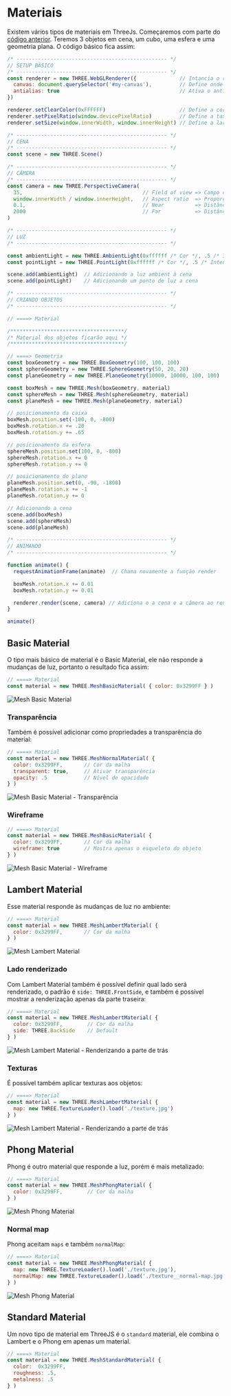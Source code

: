 # Materiais

Existem vários tipos de materiais em ThreeJs. Começaremos com parte do [código anterior](../1.basic-setup). Teremos 3 objetos em cena, um cubo, uma esfera e uma geometria plana. O código básico fica assim:

```js
/* ------------------------------------------------- */
// SETUP BÁSICO
/* ------------------------------------------------- */
const renderer = new THREE.WebGLRenderer({              // Intancia o renderer
  canvas: document.querySelector('#my-canvas'),         // Define onde o canvas vai ser renderizado
  antialias: true                                       // Ativa o antialias
})

renderer.setClearColor(0xFFFFFF)                        // Define a cor de background
renderer.setPixelRatio(window.devicePixelRatio)         // Define a taxa de pixels do canvas
renderer.setSize(window.innerWidth, window.innerHeight) // Define a largura e altura do canvas

/* ------------------------------------------------- */
// CENA
/* ------------------------------------------------- */
const scene = new THREE.Scene()

/* ------------------------------------------------- */
// CÂMERA
/* ------------------------------------------------- */
const camera = new THREE.PerspectiveCamera(
  35,                                       // Field of view => Campo de visão
  window.innerWidth / window.innerHeight,   // Aspect ratio  => Proporção da tela
  0.1,                                      // Near          => Distância mínima de renderização
  2000                                      // Far           => Distância máxima de renderização
)

/* ------------------------------------------------- */
// LUZ
/* ------------------------------------------------- */

const ambientLight = new THREE.AmbientLight(0xffffff /* Cor */, .5 /* Intensidade */)
const pointLight = new THREE.PointLight(0xffffff /* Cor */, .5 /* Intensidade */)

scene.add(ambientLight)  // Adicionando a luz ambient à cena
scene.add(pointLight)    // Adicionando um ponto de luz a cena

/* ------------------------------------------------- */
// CRIANDO OBJETOS
/* ------------------------------------------------- */

// ====> Material

/*************************************/
/* Material dos objetos ficarão aqui */
/*************************************/

// ====> Geometria
const boxGeometry = new THREE.BoxGeometry(100, 100, 100)
const sphereGeometry = new THREE.SphereGeometry(50, 20, 20)
const planeGeometry = new THREE.PlaneGeometry(10000, 10000, 100, 100)

const boxMesh = new THREE.Mesh(boxGeometry, material)
const sphereMesh = new THREE.Mesh(sphereGeometry, material)
const planeMesh = new THREE.Mesh(planeGeometry, material)

// posicionamento da caixa
boxMesh.position.set(-100, 0, -800)
boxMesh.rotation.x += .20
boxMesh.rotation.y += .65

// posicionamento da esfera
sphereMesh.position.set(100, 0, -800)
sphereMesh.rotation.x += 0
sphereMesh.rotation.y += 0

// posicionamento do plano
planeMesh.position.set(0, -90, -1800)
planeMesh.rotation.x += -1
planeMesh.rotation.y += 0

// Adicionando a cena
scene.add(boxMesh)
scene.add(sphereMesh)
scene.add(planeMesh)

/* ------------------------------------------------- */
// ANIMANDO
/* ------------------------------------------------- */

function animate() {
  requestAnimationFrame(animate)  // Chama novamente a função render

  boxMesh.rotation.x += 0.01
  boxMesh.rotation.y += 0.01

  renderer.render(scene, camera) // Adiciona o a cena e a câmera ao renderer
}

animate()
```

## Basic Material

O tipo mais básico de material é o Basic Material, ele não responde a mudanças de luz, portanto o resultado fica assim:

```js
// ====> Material
const material = new THREE.MeshBasicMaterial( { color: 0x3299FF } )
```
![Mesh Basic Material](../assets/13.gif)

### Transparência

Também é possível adicionar como propriedades a transparência do material:

```js
// ====> Material
const material = new THREE.MeshNormalMaterial( { 
  color: 0x3299FF,       // Cor da malha
  transparent: true,     // Ativar transparência
  opacity: .5            // Nível de opacidade
} )
```
![Mesh Basic Material - Transparência](../assets/14.gif)

### Wireframe
```js
// ====> Material
const material = new THREE.MeshBasicMaterial( { 
  color: 0x3299FF,       // Cor da malha
  wireframe: true        // Mostra apenas o esqueleto do objeto
} )
```
![Mesh Basic Material - Wireframe](../assets/15.gif)

## Lambert Material

Esse material responde às mudanças de luz no ambiente:

```js
// ====> Material
const material = new THREE.MeshLambertMaterial( { 
  color: 0x3299FF,       // Cor da malha
} )
```
![Mesh Lambert Material](../assets/16.gif)

### Lado renderizado

Com Lambert Material também é possível definir qual lado será renderizado, o padrão é `side: THREE.FrontSide`, e também é possível mostrar a renderização apenas da parte traseira:

```js
// ====> Material
const material = new THREE.MeshLambertMaterial( { 
  color: 0x3299FF,        // Cor da malha
  side: THREE.BackSide    // Default
} )
```
![Mesh Lambert Material - Renderizando a parte de trás](../assets/17.gif)

### Texturas

É possível também aplicar texturas aos objetos:

```js
// ====> Material
const material = new THREE.MeshLambertMaterial( { 
  map: new THREE.TextureLoader().load('./texture.jpg')
} )
```
![Mesh Lambert Material - Renderizando a parte de trás](../assets/18.gif)

## Phong Material

Phong é outro material que responde a luz, porém é mais metalizado:

```js
// ====> Material
const material = new THREE.MeshPhongMaterial( {
  color: 0x3299FF,        // Cor da malha
} )
```
![Mesh Phong Material](../assets/19.gif)

### Normal map

Phong aceitam `maps` e também `normalMap`:

```js
// ====> Material
const material = new THREE.MeshPhongMaterial( {
  map: new THREE.TextureLoader().load('./texture.jpg'),
  normalMap: new THREE.TextureLoader().load('./texture__normal-map.jpg')
} )
```
![Mesh Phong Material](../assets/20.gif)

## Standard Material

Um novo tipo de material em ThreeJS é o `standard` material, ele combina o Lambert e o Phong em apenas um material.

```js
// ====> Material
const material = new THREE.MeshStandardMaterial( {
  color:  0x3299FF,
  roughness: .5,
  metalness: .5
} )
```


